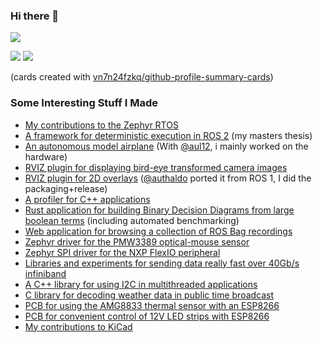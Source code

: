 ### Hi there 👋

![](http://github-profile-summary-cards.vercel.app/api/cards/profile-details?username=ottojo&theme=default)

![](http://github-profile-summary-cards.vercel.app/api/cards/stats?username=ottojo&theme=default)
![](http://github-profile-summary-cards.vercel.app/api/cards/most-commit-language?username=ottojo&theme=default&exclude=makefile)

(cards created with [vn7n24fzkq/github-profile-summary-cards](https://github.com/vn7n24fzkq/github-profile-summary-cards))

### Some Interesting Stuff I Made

* [My contributions to the Zephyr RTOS](https://github.com/zephyrproject-rtos/zephyr/pulls?q=is%3Apr+author%3Aottojo)
* [A framework for deterministic execution in ROS 2](https://github.com/uulm-mrm/ros2_def) (my masters thesis)
* [An autonomous model airplane](https://github.com/ToolboxPlane) (With [@aul12](https://github.com/aul12), i mainly worked on the hardware)
* [RVIZ plugin for displaying bird-eye transformed camera images](https://github.com/teamspatzenhirn/rviz_birdeye_display)
* [RVIZ plugin for 2D overlays](https://github.com/teamspatzenhirn/rviz_2d_overlay_plugins) ([@authaldo](https://github.com/authaldo) ported it from ROS 1, I did the packaging+release)
* [A profiler for C++ applications](https://github.com/ottojo/Profiler)
* [Rust application for building Binary Decision Diagrams from large boolean terms](https://github.com/ottojo/OBDDimal) (including automated benchmarking)
* [Web application for browsing a collection of ROS Bag recordings](https://github.com/teamspatzenhirn/rosbagBrowser)
* [Zephyr driver for the PMW3389 optical-mouse sensor](https://github.com/teamspatzenhirn/pmw3389_zephyr_driver)
* [Zephyr SPI driver for the NXP FlexIO peripheral](https://github.com/teamspatzenhirn/zephyr/blob/main/drivers/spi/spi_flexio.c)
* [Libraries and experiments for sending data really fast over 40Gb/s infiniband](https://github.com/ottojo/infiniband)
* [A C++ library for using I2C in multithreaded applications](https://github.com/ottojo/I2C)
* [C library for decoding weather data in public time broadcast](https://github.com/ottojo/MeteoDecode)
* [PCB for using the AMG8833 thermal sensor with an ESP8266](https://github.com/ottojo/amg8833)
* [PCB for convenient control of 12V LED strips with ESP8266](https://github.com/ottojo/wifiblink)
* [My contributions to KiCad](https://gitlab.com/groups/kicad/-/merge_requests?scope=all&state=all&author_username=ottojo)
